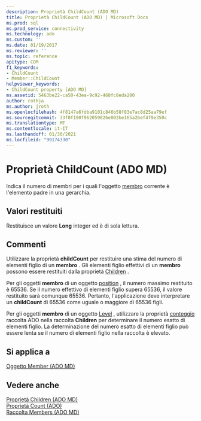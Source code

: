 ```yaml
---
description: Proprietà ChildCount (ADO MD)
title: Proprietà ChildCount (ADO MD) | Microsoft Docs
ms.prod: sql
ms.prod_service: connectivity
ms.technology: ado
ms.custom: ''
ms.date: 01/19/2017
ms.reviewer: ''
ms.topic: reference
apitype: COM
f1_keywords:
- ChildCount
- Member::ChildCount
helpviewer_keywords:
- ChildCount property [ADO MD]
ms.assetid: 5463be22-ca50-43ea-9c92-468fc8eda280
author: rothja
ms.author: jroth
ms.openlocfilehash: 4f8147a6fdba9101c846b58f83e7ac8d25aa79ef
ms.sourcegitcommit: 33f0f190f962059826e002be165a2bef4f9e350c
ms.translationtype: MT
ms.contentlocale: it-IT
ms.lasthandoff: 01/30/2021
ms.locfileid: "99174330"
---
```

# <a name="childcount-property-ado-md"></a>Proprietà ChildCount (ADO MD)
Indica il numero di membri per i quali l'oggetto [membro](./member-object-ado-md.md) corrente è l'elemento padre in una gerarchia.  
  
## <a name="return-values"></a>Valori restituiti  
 Restituisce un valore **Long** integer ed è di sola lettura.  
  
## <a name="remarks"></a>Commenti  
 Utilizzare la proprietà **childCount** per restituire una stima del numero di elementi figlio di un **membro** . Gli elementi figlio effettivi di un **membro** possono essere restituiti dalla proprietà [Children](./children-property-ado-md.md) .  
  
 Per gli oggetti **membro** di un oggetto [position](./position-object-ado-md.md) , il numero massimo restituito è 65536. Se il numero effettivo di elementi figlio supera 65536, il valore restituito sarà comunque 65536. Pertanto, l'applicazione deve interpretare un **childCount** di 65536 come uguale o maggiore di 65536 figli.  
  
 Per gli oggetti **membro** di un oggetto [Level](./level-object-ado-md.md) , utilizzare la proprietà [conteggio](../ado-api/count-property-ado.md) raccolta ADO nella raccolta **Children** per determinare il numero esatto di elementi figlio. La determinazione del numero esatto di elementi figlio può essere lenta se il numero di elementi figlio nella raccolta è elevato.  
  
## <a name="applies-to"></a>Si applica a  
 [Oggetto Member (ADO MD)](./member-object-ado-md.md)  
  
## <a name="see-also"></a>Vedere anche  
 [Proprietà Children (ADO MD)](./children-property-ado-md.md)   
 [Proprietà Count (ADO)](../ado-api/count-property-ado.md)   
 [Raccolta Members (ADO MD)](./members-collection-ado-md.md)